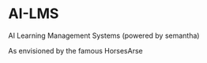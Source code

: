 # AI-LMS
AI Learning Management Systems (powered by semantha)

As envisioned by the famous HorsesArse
